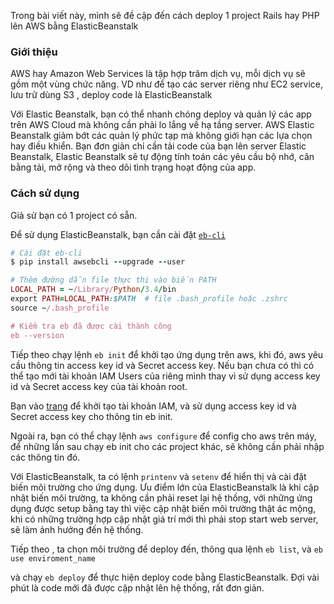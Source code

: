 Trong bài viết này, mình sẽ đề cập đến cách deploy 1 project Rails hay PHP lên AWS bằng ElasticBeanstalk

### Giới thiệu 
AWS hay Amazon Web Services là tập hợp trăm dịch vụ, mỗi dịch vụ sẽ gồm một vùng chức năng. VD như để tạo các server riêng như EC2 service, lưu trữ dùng S3 , deploy code là ElasticBeanstalk

Với Elastic Beanstalk, bạn có thể nhanh chóng deploy và quản lý các app trên AWS Cloud mà không cần phải lo lắng về hạ tầng server. AWS Elastic Beanstalk giảm bớt các quản lý phức tạp mà không giới hạn các lựa chọn hay điều khiển. Bạn đơn giản chỉ cần tải code của bạn lên server Elastic Beanstalk, Elastic Beanstalk sẽ tự động tính toán các yêu cầu bộ nhớ, cân bằng tải, mở rộng và theo dõi tình trạng hoạt động của app. 

### Cách sử dụng
Giả sử bạn có 1 project có sẵn.

Để sử dụng ElasticBeanstalk, bạn cần cài đặt [`eb-cli`](http://docs.aws.amazon.com/elasticbeanstalk/latest/dg/eb-cli3-install.html)
```ruby
# Cài đặt eb-cli
$ pip install awsebcli --upgrade --user

# Thêm đường dẫn file thực thi vào biến PATH
LOCAL_PATH = ~/Library/Python/3.4/bin
export PATH=LOCAL_PATH:$PATH  # file .bash_profile hoặc .zshrc
source ~/.bash_profile

# Kiểm tra eb đã được cài thành công
eb --version
```

Tiếp theo chạy lệnh `eb init` để khởi tạo ứng dụng trên aws, khi đó, aws yêu cầu thông tin access key id  và Secret access key. Nếu bạn chưa có thì có thể tạo mới tài khoản IAM Users của riêng mình thay vì sử dụng  access key id  và Secret access key của tài khoản root.

Bạn vào [trang](https://docs.aws.amazon.com/IAM/latest/UserGuide/id_users_create.html) để khởi tạo tài khoản IAM,  và sử dụng access key id  và Secret access key cho thông tin eb init.

Ngoài ra, bạn có thể chạy lệnh `aws configure` để config cho aws trên máy, để những lần sau chạy eb init cho các project khác, sẽ không cần phải nhập các thông tin đó. 

Với ElasticBeanstalk, ta có lệnh `printenv` và `setenv` để hiển thị và cài đặt biến môi trường cho ứng dụng. Ưu điểm lớn của ElasticBeanstalk là khi cập nhật biến môi trường, ta không cần phải reset lại hệ thống, với những ứng dụng được setup bằng tay thì việc cập nhật biến môi trường thật ác mộng, khi có những trường hợp cập nhật giá trí mới thì phải stop start web server, sẽ làm ảnh hưởng đến hệ thống.

Tiếp theo , ta chọn môi trường để deploy đến, thông qua lệnh `eb list`, và `eb use enviroment_name`

và chạy `eb deploy` để thực hiện deploy code bằng ElasticBeanstalk. Đợi vài phút là code mới đã được cập nhật lên hệ thống, rất đơn giản.